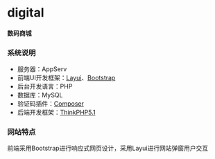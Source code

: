 # digital

#### 数码商城

### 系统说明

- 服务器：AppServ
- 前端UI开发框架：[Layui](https://www.layuicdn.com/?rurl=https://www.layuicdn.com/?rurl=CdnLogo&v=1593863859023#Zip)、[Bootstrap](https://www.bootcss.com/)
- 后台开发语言：PHP
- 数据库：MySQL
- 验证码插件：[Composer](https://www.phpcomposer.com/)
- 后端开发框架：[ThinkPHP5.1](http://www.thinkphp.cn/)

### 网站特点
前端采用Bootstrap进行响应式网页设计，采用Layui进行网站弹窗用户交互

